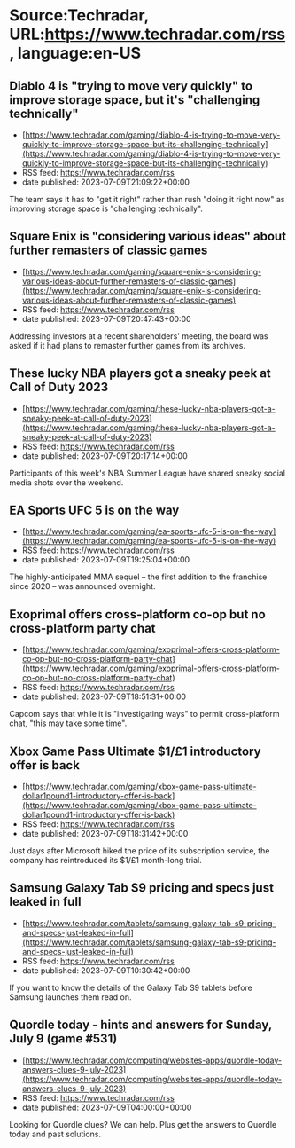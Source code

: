 # Source:Techradar, URL:https://www.techradar.com/rss, language:en-US

## Diablo 4 is "trying to move very quickly" to improve storage space, but it's "challenging technically"
 - [https://www.techradar.com/gaming/diablo-4-is-trying-to-move-very-quickly-to-improve-storage-space-but-its-challenging-technically](https://www.techradar.com/gaming/diablo-4-is-trying-to-move-very-quickly-to-improve-storage-space-but-its-challenging-technically)
 - RSS feed: https://www.techradar.com/rss
 - date published: 2023-07-09T21:09:22+00:00

The team says it has to "get it right" rather than rush "doing it right now" as improving storage space is "challenging technically".

## Square Enix is "considering various ideas" about further remasters of classic games
 - [https://www.techradar.com/gaming/square-enix-is-considering-various-ideas-about-further-remasters-of-classic-games](https://www.techradar.com/gaming/square-enix-is-considering-various-ideas-about-further-remasters-of-classic-games)
 - RSS feed: https://www.techradar.com/rss
 - date published: 2023-07-09T20:47:43+00:00

Addressing investors at a recent shareholders' meeting, the board was asked if it had plans to remaster further games from its archives.

## These lucky NBA players got a sneaky peek at Call of Duty 2023
 - [https://www.techradar.com/gaming/these-lucky-nba-players-got-a-sneaky-peek-at-call-of-duty-2023](https://www.techradar.com/gaming/these-lucky-nba-players-got-a-sneaky-peek-at-call-of-duty-2023)
 - RSS feed: https://www.techradar.com/rss
 - date published: 2023-07-09T20:17:14+00:00

Participants of this week's NBA Summer League have shared sneaky social media shots over the weekend.

## EA Sports UFC 5 is on the way
 - [https://www.techradar.com/gaming/ea-sports-ufc-5-is-on-the-way](https://www.techradar.com/gaming/ea-sports-ufc-5-is-on-the-way)
 - RSS feed: https://www.techradar.com/rss
 - date published: 2023-07-09T19:25:04+00:00

The highly-anticipated MMA sequel – the first addition to the franchise since 2020 – was announced overnight.

## Exoprimal offers cross-platform co-op but no cross-platform party chat
 - [https://www.techradar.com/gaming/exoprimal-offers-cross-platform-co-op-but-no-cross-platform-party-chat](https://www.techradar.com/gaming/exoprimal-offers-cross-platform-co-op-but-no-cross-platform-party-chat)
 - RSS feed: https://www.techradar.com/rss
 - date published: 2023-07-09T18:51:31+00:00

Capcom says that while it is "investigating ways" to permit cross-platform chat, "this may take some time".

## Xbox Game Pass Ultimate $1/£1 introductory offer is back
 - [https://www.techradar.com/gaming/xbox-game-pass-ultimate-dollar1pound1-introductory-offer-is-back](https://www.techradar.com/gaming/xbox-game-pass-ultimate-dollar1pound1-introductory-offer-is-back)
 - RSS feed: https://www.techradar.com/rss
 - date published: 2023-07-09T18:31:42+00:00

Just days after Microsoft hiked the price of its subscription service, the company has reintroduced its $1/£1 month-long trial.

## Samsung Galaxy Tab S9 pricing and specs just leaked in full
 - [https://www.techradar.com/tablets/samsung-galaxy-tab-s9-pricing-and-specs-just-leaked-in-full](https://www.techradar.com/tablets/samsung-galaxy-tab-s9-pricing-and-specs-just-leaked-in-full)
 - RSS feed: https://www.techradar.com/rss
 - date published: 2023-07-09T10:30:42+00:00

If you want to know the details of the Galaxy Tab S9 tablets before Samsung launches them read on.

## Quordle today - hints and answers for Sunday, July 9 (game #531)
 - [https://www.techradar.com/computing/websites-apps/quordle-today-answers-clues-9-july-2023](https://www.techradar.com/computing/websites-apps/quordle-today-answers-clues-9-july-2023)
 - RSS feed: https://www.techradar.com/rss
 - date published: 2023-07-09T04:00:00+00:00

Looking for Quordle clues? We can help. Plus get the answers to Quordle today and past solutions.

